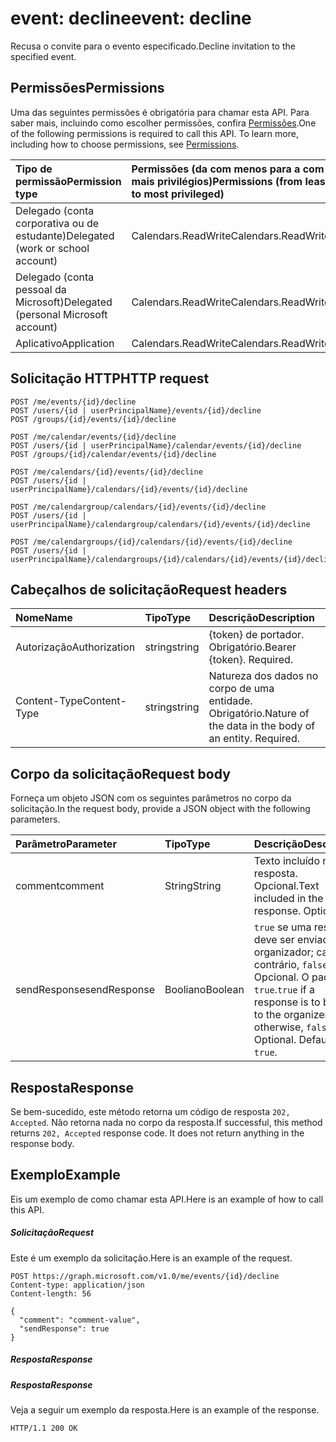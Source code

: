 # <a name="event-decline"></a><span data-ttu-id="39d3e-101">event: decline</span><span class="sxs-lookup"><span data-stu-id="39d3e-101">event: decline</span></span>

<span data-ttu-id="39d3e-102">Recusa o convite para o evento especificado.</span><span class="sxs-lookup"><span data-stu-id="39d3e-102">Decline invitation to the specified event.</span></span>

## <a name="permissions"></a><span data-ttu-id="39d3e-103">Permissões</span><span class="sxs-lookup"><span data-stu-id="39d3e-103">Permissions</span></span>
<span data-ttu-id="39d3e-p101">Uma das seguintes permissões é obrigatória para chamar esta API. Para saber mais, incluindo como escolher permissões, confira [Permissões](../../../concepts/permissions_reference.md).</span><span class="sxs-lookup"><span data-stu-id="39d3e-p101">One of the following permissions is required to call this API. To learn more, including how to choose permissions, see [Permissions](../../../concepts/permissions_reference.md).</span></span>

|<span data-ttu-id="39d3e-106">Tipo de permissão</span><span class="sxs-lookup"><span data-stu-id="39d3e-106">Permission type</span></span>      | <span data-ttu-id="39d3e-107">Permissões (da com menos para a com mais privilégios)</span><span class="sxs-lookup"><span data-stu-id="39d3e-107">Permissions (from least to most privileged)</span></span>              |
|:--------------------|:---------------------------------------------------------|
|<span data-ttu-id="39d3e-108">Delegado (conta corporativa ou de estudante)</span><span class="sxs-lookup"><span data-stu-id="39d3e-108">Delegated (work or school account)</span></span> | <span data-ttu-id="39d3e-109">Calendars.ReadWrite</span><span class="sxs-lookup"><span data-stu-id="39d3e-109">Calendars.ReadWrite</span></span>    |
|<span data-ttu-id="39d3e-110">Delegado (conta pessoal da Microsoft)</span><span class="sxs-lookup"><span data-stu-id="39d3e-110">Delegated (personal Microsoft account)</span></span> | <span data-ttu-id="39d3e-111">Calendars.ReadWrite</span><span class="sxs-lookup"><span data-stu-id="39d3e-111">Calendars.ReadWrite</span></span>    |
|<span data-ttu-id="39d3e-112">Aplicativo</span><span class="sxs-lookup"><span data-stu-id="39d3e-112">Application</span></span> | <span data-ttu-id="39d3e-113">Calendars.ReadWrite</span><span class="sxs-lookup"><span data-stu-id="39d3e-113">Calendars.ReadWrite</span></span> |

## <a name="http-request"></a><span data-ttu-id="39d3e-114">Solicitação HTTP</span><span class="sxs-lookup"><span data-stu-id="39d3e-114">HTTP request</span></span>
<!-- { "blockType": "ignored" } -->
```http
POST /me/events/{id}/decline
POST /users/{id | userPrincipalName}/events/{id}/decline
POST /groups/{id}/events/{id}/decline

POST /me/calendar/events/{id}/decline
POST /users/{id | userPrincipalName}/calendar/events/{id}/decline
POST /groups/{id}/calendar/events/{id}/decline

POST /me/calendars/{id}/events/{id}/decline
POST /users/{id | userPrincipalName}/calendars/{id}/events/{id}/decline

POST /me/calendargroup/calendars/{id}/events/{id}/decline
POST /users/{id | userPrincipalName}/calendargroup/calendars/{id}/events/{id}/decline

POST /me/calendargroups/{id}/calendars/{id}/events/{id}/decline
POST /users/{id | userPrincipalName}/calendargroups/{id}/calendars/{id}/events/{id}/decline
```
## <a name="request-headers"></a><span data-ttu-id="39d3e-115">Cabeçalhos de solicitação</span><span class="sxs-lookup"><span data-stu-id="39d3e-115">Request headers</span></span>
| <span data-ttu-id="39d3e-116">Nome</span><span class="sxs-lookup"><span data-stu-id="39d3e-116">Name</span></span>       | <span data-ttu-id="39d3e-117">Tipo</span><span class="sxs-lookup"><span data-stu-id="39d3e-117">Type</span></span> | <span data-ttu-id="39d3e-118">Descrição</span><span class="sxs-lookup"><span data-stu-id="39d3e-118">Description</span></span>|
|:---------------|:--------|:----------|
| <span data-ttu-id="39d3e-119">Autorização</span><span class="sxs-lookup"><span data-stu-id="39d3e-119">Authorization</span></span>  | <span data-ttu-id="39d3e-120">string</span><span class="sxs-lookup"><span data-stu-id="39d3e-120">string</span></span>  | <span data-ttu-id="39d3e-p102">{token} de portador. Obrigatório.</span><span class="sxs-lookup"><span data-stu-id="39d3e-p102">Bearer {token}. Required.</span></span> |
| <span data-ttu-id="39d3e-123">Content-Type</span><span class="sxs-lookup"><span data-stu-id="39d3e-123">Content-Type</span></span> | <span data-ttu-id="39d3e-124">string</span><span class="sxs-lookup"><span data-stu-id="39d3e-124">string</span></span>  | <span data-ttu-id="39d3e-p103">Natureza dos dados no corpo de uma entidade. Obrigatório.</span><span class="sxs-lookup"><span data-stu-id="39d3e-p103">Nature of the data in the body of an entity. Required.</span></span> |

## <a name="request-body"></a><span data-ttu-id="39d3e-127">Corpo da solicitação</span><span class="sxs-lookup"><span data-stu-id="39d3e-127">Request body</span></span>
<span data-ttu-id="39d3e-128">Forneça um objeto JSON com os seguintes parâmetros no corpo da solicitação.</span><span class="sxs-lookup"><span data-stu-id="39d3e-128">In the request body, provide a JSON object with the following parameters.</span></span>

| <span data-ttu-id="39d3e-129">Parâmetro</span><span class="sxs-lookup"><span data-stu-id="39d3e-129">Parameter</span></span>    | <span data-ttu-id="39d3e-130">Tipo</span><span class="sxs-lookup"><span data-stu-id="39d3e-130">Type</span></span>   |<span data-ttu-id="39d3e-131">Descrição</span><span class="sxs-lookup"><span data-stu-id="39d3e-131">Description</span></span>|
|:---------------|:--------|:----------|
|<span data-ttu-id="39d3e-132">comment</span><span class="sxs-lookup"><span data-stu-id="39d3e-132">comment</span></span>|<span data-ttu-id="39d3e-133">String</span><span class="sxs-lookup"><span data-stu-id="39d3e-133">String</span></span>|<span data-ttu-id="39d3e-p104">Texto incluído na resposta. Opcional.</span><span class="sxs-lookup"><span data-stu-id="39d3e-p104">Text included in the response. Optional.</span></span>|
|<span data-ttu-id="39d3e-136">sendResponse</span><span class="sxs-lookup"><span data-stu-id="39d3e-136">sendResponse</span></span>|<span data-ttu-id="39d3e-137">Booliano</span><span class="sxs-lookup"><span data-stu-id="39d3e-137">Boolean</span></span>|<span data-ttu-id="39d3e-p105">`true` se uma resposta deve ser enviada ao organizador; caso contrário, `false`. Opcional. O padrão é `true`.</span><span class="sxs-lookup"><span data-stu-id="39d3e-p105">`true` if a response is to be sent to the organizer; otherwise, `false`. Optional. Default is `true`.</span></span>|

## <a name="response"></a><span data-ttu-id="39d3e-141">Resposta</span><span class="sxs-lookup"><span data-stu-id="39d3e-141">Response</span></span>

<span data-ttu-id="39d3e-p106">Se bem-sucedido, este método retorna um código de resposta `202, Accepted`. Não retorna nada no corpo da resposta.</span><span class="sxs-lookup"><span data-stu-id="39d3e-p106">If successful, this method returns `202, Accepted` response code. It does not return anything in the response body.</span></span>

## <a name="example"></a><span data-ttu-id="39d3e-144">Exemplo</span><span class="sxs-lookup"><span data-stu-id="39d3e-144">Example</span></span>
<span data-ttu-id="39d3e-145">Eis um exemplo de como chamar esta API.</span><span class="sxs-lookup"><span data-stu-id="39d3e-145">Here is an example of how to call this API.</span></span>
##### <a name="request"></a><span data-ttu-id="39d3e-146">Solicitação</span><span class="sxs-lookup"><span data-stu-id="39d3e-146">Request</span></span>
<span data-ttu-id="39d3e-147">Este é um exemplo da solicitação.</span><span class="sxs-lookup"><span data-stu-id="39d3e-147">Here is an example of the request.</span></span>
<!-- {
  "blockType": "request",
  "name": "event_decline"
}-->
```http
POST https://graph.microsoft.com/v1.0/me/events/{id}/decline
Content-type: application/json
Content-length: 56

{
  "comment": "comment-value",
  "sendResponse": true
}
```

##### <a name="response"></a><span data-ttu-id="39d3e-148">Resposta</span><span class="sxs-lookup"><span data-stu-id="39d3e-148">Response</span></span>
##### <a name="response"></a><span data-ttu-id="39d3e-149">Resposta</span><span class="sxs-lookup"><span data-stu-id="39d3e-149">Response</span></span>
<span data-ttu-id="39d3e-150">Veja a seguir um exemplo da resposta.</span><span class="sxs-lookup"><span data-stu-id="39d3e-150">Here is an example of the response.</span></span>
<!-- {
  "blockType": "response",
  "truncated": true
} -->
```http
HTTP/1.1 200 OK
```

<!-- uuid: 8fcb5dbc-d5aa-4681-8e31-b001d5168d79
2015-10-25 14:57:30 UTC -->
<!-- {
  "type": "#page.annotation",
  "description": "event: decline",
  "keywords": "",
  "section": "documentation",
  "tocPath": ""
}-->
